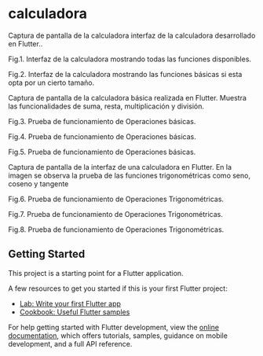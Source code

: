 # calculadora

Captura de pantalla de la calculadora interfaz de la calculadora desarrollado en Flutter.. 

 
Fig.1. Interfaz de la calculadora mostrando todas las funciones disponibles.

 
Fig.2. Interfaz de la calculadora mostrando las funciones básicas si esta opta por un cierto tamaño.





Captura de pantalla de la calculadora básica realizada en Flutter. Muestra las funcionalidades de suma, resta, multiplicación y división.

 

Fig.3. Prueba de funcionamiento de Operaciones básicas.

 

Fig.4. Prueba de funcionamiento de Operaciones básicas.

 

Fig.5. Prueba de funcionamiento de Operaciones básicas.


Captura de pantalla de la interfaz de una calculadora en Flutter. En la imagen se observa la prueba de las funciones trigonométricas como seno, coseno y tangente

 

Fig.6. Prueba de funcionamiento de Operaciones Trigonométricas.

 
Fig.7. Prueba de funcionamiento de Operaciones Trigonométricas.

 

Fig.8. Prueba de funcionamiento de Operaciones Trigonométricas.


## Getting Started

This project is a starting point for a Flutter application.

A few resources to get you started if this is your first Flutter project:

- [Lab: Write your first Flutter app](https://docs.flutter.dev/get-started/codelab)
- [Cookbook: Useful Flutter samples](https://docs.flutter.dev/cookbook)

For help getting started with Flutter development, view the
[online documentation](https://docs.flutter.dev/), which offers tutorials,
samples, guidance on mobile development, and a full API reference.
